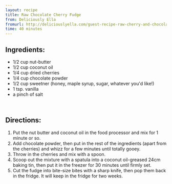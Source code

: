 ```yaml
---
layout: recipe
title: Raw Chocolate Cherry Fudge
from: Deliciously Ella
fromurl: http://deliciouslyella.com/guest-recipe-raw-cherry-and-chocolate-fudge/
time: 40 minutes
---
```


Ingredients:
------------

* 1/2 cup nut-butter
* 1/2 cup coconut oil
* 1/4 cup dried cherries
* 1/4 cup chocolate powder 
* 1/2 cup sweetner (honey, maple syrup, sugar, whatever you'd like!)
* 1 tsp. vanilla
* a pinch of salt

<br>

Directions:
-----------

1. Put the nut butter and coconut oil in the food processor and mix for 1 minute or so. 
2. Add chocolate powder, then put in the rest of the ingredients (apart from the cherries) and whizz for a few minutes until totally gooey. 
3. Throw in the cherries and mix with a spoon.
4. Scoop out the mixture with a spatula into a coconut oil-greased 24cm baking tin, then put it in the freezer for 30 minutes until firmly set.
5. Cut the fudge into bite-size bites with a sharp knife, then pop them back in the fridge. It will keep in the fridge for two weeks.

